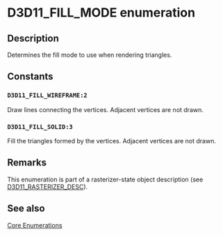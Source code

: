 # D3D11_FILL_MODE enumeration

## Description

Determines the fill mode to use when rendering triangles.

## Constants

### `D3D11_FILL_WIREFRAME:2`

Draw lines connecting the vertices. Adjacent vertices are not drawn.

### `D3D11_FILL_SOLID:3`

Fill the triangles formed by the vertices. Adjacent vertices are not drawn.

## Remarks

This enumeration is part of a rasterizer-state object description (see [D3D11_RASTERIZER_DESC](https://learn.microsoft.com/windows/desktop/api/d3d11/ns-d3d11-d3d11_rasterizer_desc)).

## See also

[Core Enumerations](https://learn.microsoft.com/windows/desktop/direct3d11/d3d11-graphics-reference-d3d11-core-enums)
